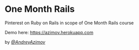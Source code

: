 # One Month Rails

Pinterest on Ruby on Rails in scope of One Month Rails course

Demo here: https://azimov.herokuapp.com

by [*@AndreyAzimov*](https://twitter.com/andreyazimov)
